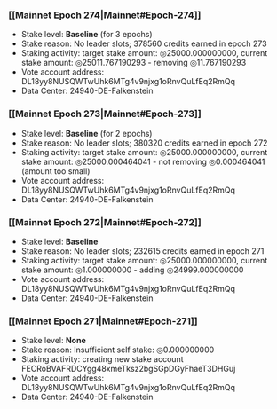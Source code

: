 ### [[Mainnet Epoch 274|Mainnet#Epoch-274]]
* Stake level: **Baseline** (for 3 epochs)
* Stake reason: No leader slots; 378560 credits earned in epoch 273
* Staking activity: target stake amount: ◎25000.000000000, current stake amount: ◎25011.767190293 - removing ◎11.767190293
* Vote account address: DL18yy8NUSQWTwUhk6MTg4v9njxg1oRnvQuLfEq2RmQq
* Data Center: 24940-DE-Falkenstein
### [[Mainnet Epoch 273|Mainnet#Epoch-273]]
* Stake level: **Baseline** (for 2 epochs)
* Stake reason: No leader slots; 380320 credits earned in epoch 272
* Staking activity: target stake amount: ◎25000.000000000, current stake amount: ◎25000.000464041 - not removing ◎0.000464041 (amount too small)
* Vote account address: DL18yy8NUSQWTwUhk6MTg4v9njxg1oRnvQuLfEq2RmQq
* Data Center: 24940-DE-Falkenstein
### [[Mainnet Epoch 272|Mainnet#Epoch-272]]
* Stake level: **Baseline**
* Stake reason: No leader slots; 232615 credits earned in epoch 271
* Staking activity: target stake amount: ◎25000.000000000, current stake amount: ◎1.000000000 - adding ◎24999.000000000
* Vote account address: DL18yy8NUSQWTwUhk6MTg4v9njxg1oRnvQuLfEq2RmQq
* Data Center: 24940-DE-Falkenstein
### [[Mainnet Epoch 271|Mainnet#Epoch-271]]
* Stake level: **None**
* Stake reason: Insufficient self stake: ◎0.000000000
* Staking activity: creating new stake account FECRoBVAFRDCYgg48xmeTksz2bgSGpDGyFhaeT3DHGuj
* Vote account address: DL18yy8NUSQWTwUhk6MTg4v9njxg1oRnvQuLfEq2RmQq
* Data Center: 24940-DE-Falkenstein